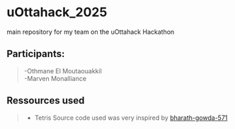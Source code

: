 # uOttahack_2025

main repository for my team on the uOttahack Hackathon

## Participants:

> -Othmane El Moutaouakkil<br/>
> -Marven Monalliance<br/>

## Ressources used

> - Tetris Source code used was very inspired by [bharath-gowda-571](https://github.com/bharath-gowda-571/Tetris "Bharath Gowda")<br/>
